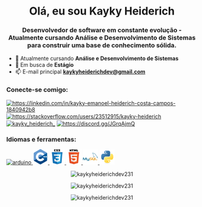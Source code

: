 
<h1 align="center">Olá, eu sou Kayky Heiderich</h1>
<h3 align="center">Desenvolvedor de software em constante evolução - Atualmente cursando Análise e Desenvolvimento de Sistemas para construir uma base de conhecimento sólida.</h3>

- 🌱 Atualmente cursando **Análise e Desenvolvimento de Sistemas**
- 🤝 Em busca de **Estágio**
- 📫 E-mail principal **kaykyheiderichdev@gmail.com**

<h3 align="left">Conecte-se comigo:</h3>
<p align="left">
  <a href="https://linkedin.com/in/kayky-emanoel-heiderich-costa-campos-1840942b8" target="blank"><img align="center" src="https://raw.githubusercontent.com/rahuldkjain/github-profile-readme-generator/master/src/images/icons/Social/linked-in-alt.svg" alt="https://linkedin.com/in/kayky-emanoel-heiderich-costa-campos-1840942b8" height="30" width="40" /></a>
  <a href="https://stackoverflow.com/users/23512915/kayky-heiderich" target="blank"><img align="center" src="https://raw.githubusercontent.com/rahuldkjain/github-profile-readme-generator/master/src/images/icons/Social/stack-overflow.svg" alt="https://stackoverflow.com/users/23512915/kayky-heiderich" height="30" width="40" /></a>
  <a href="https://instagram.com/kayky_heiderich_" target="blank"><img align="center" src="https://raw.githubusercontent.com/rahuldkjain/github-profile-readme-generator/master/src/images/icons/Social/instagram.svg" alt="kayky_heiderich_" height="30" width="40" /></a>
  <a href="https://discord.gg/JGrqAjmQ" target="blank"><img align="center" src="https://raw.githubusercontent.com/rahuldkjain/github-profile-readme-generator/master/src/images/icons/Social/discord.svg" alt="https://discord.gg/JGrqAjmQ" height="30" width="40" /></a>
</p>

<h3 align="left">Idiomas e ferramentas:</h3>
<p align="left">
  <a href="https://www.arduino.cc/" target="_blank" rel="noreferrer"> <img src="https://cdn.worldvectorlogo.com/logos/arduino-1.svg" alt="arduino" width="40" height="40"/> </a>
  <a href="https://www.w3schools.com/cpp/" target="_blank" rel="noreferrer"> <img src="https://raw.githubusercontent.com/devicons/devicon/master/icons/cplusplus/cplusplus-original.svg" alt="cplusplus" width="40" height="40"/> </a>
  <a href="https://www.w3schools.com/css/" target="_blank" rel="noreferrer"> <img src="https://raw.githubusercontent.com/devicons/devicon/master/icons/css3/css3-original-wordmark.svg" alt="css3" width="40" height="40"/> </a>
  <a href="https://www.w3.org/html/" target="_blank" rel="noreferrer"> <img src="https://raw.githubusercontent.com/devicons/devicon/master/icons/html5/html5-original-wordmark.svg" alt="html5" width="40" height="40"/> </a>
  <a href="https://www.mysql.com/" target="_blank" rel="noreferrer"> <img src="https://raw.githubusercontent.com/devicons/devicon/master/icons/mysql/mysql-original-wordmark.svg" alt="mysql" width="40" height="40"/> </a>
  <a href="https://www.python.org" target="_blank" rel="noreferrer"> <img src="https://raw.githubusercontent.com/devicons/devicon/master/icons/python/python-original.svg" alt="python" width="40" height="40"/> </a>
</p>

<p align="center">
  <img src="https://github-readme-stats.vercel.app/api/top-langs?username=kaykyheiderichdev231&show_icons=true&locale=en&layout=compact" alt="kaykyheiderichdev231" />
</p>

<p align="center">
  <img src="https://github-readme-stats.vercel.app/api?username=kaykyheiderichdev231&show_icons=true&locale=en" alt="kaykyheiderichdev231" />
</p>

<p align="center">
  <img src="https://github-readme-streak-stats.herokuapp.com/?user=kaykyheiderichdev231&" alt="kaykyheiderichdev231" />
</p>
